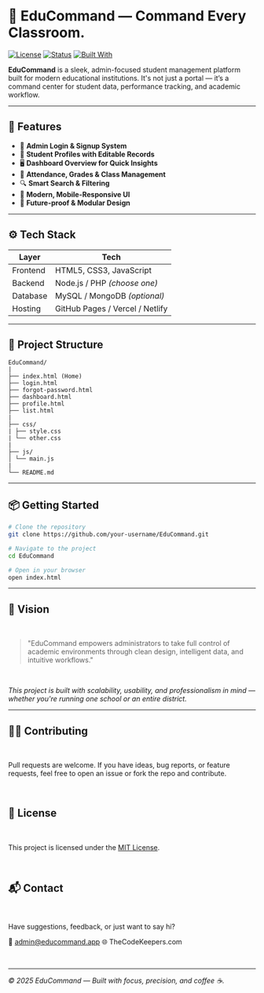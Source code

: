 # 🧠 EduCommand — Command Every Classroom.

[![License](https://img.shields.io/badge/license-MIT-green.svg)](LICENSE)
[![Status](https://img.shields.io/badge/status-in%20development-orange)]()
[![Built With](https://img.shields.io/badge/Built%20With-HTML%2FCSS%2FJS-blue)]()

**EduCommand** is a sleek, admin-focused student management platform built for modern educational institutions. It's not just a portal — it’s a command center for student data, performance tracking, and academic workflow.

---

## 🚀 Features

- 🔐 **Admin Login & Signup System**
- 👤 **Student Profiles with Editable Records**
- 🖥️ **Dashboard Overview for Quick Insights**
- 🧾 **Attendance, Grades & Class Management**
- 🔍 **Smart Search & Filtering**
- 🎯 **Modern, Mobile-Responsive UI**
- 💬 **Future-proof & Modular Design**

---

## ⚙️ Tech Stack

| Layer        | Tech                         |
|--------------|------------------------------|
| Frontend     | HTML5, CSS3, JavaScript       |
| Backend      | Node.js / PHP *(choose one)* |
| Database     | MySQL / MongoDB *(optional)* |
| Hosting      | GitHub Pages / Vercel / Netlify |

---

## 📁 Project Structure
```
EduCommand/
|
├── index.html (Home)
├── login.html
├── forgot-password.html
├── dashboard.html
├── profile.html
├── list.html
|
├── css/
| ├── style.css
| └── other.css
|
├── js/
│ └── main.js
|
└── README.md
```
---

## 📦 Getting Started

```bash
# Clone the repository
git clone https://github.com/your-username/EduCommand.git

# Navigate to the project
cd EduCommand

# Open in your browser
open index.html
```
---

## 🧭 Vision

<br>

> "EduCommand empowers administrators to take full control of academic environments through clean design, intelligent data, and intuitive workflows."

<br>

_This project is built with scalability, usability, and professionalism in mind — whether you're running one school or an entire district._

---


## 🧑‍💻 Contributing
<br>

Pull requests are welcome. If you have ideas, bug reports, or feature requests, feel free to open an issue or fork the repo and contribute.


<br>

## 📄 License
<br>

This project is licensed under the [MIT License](mit.edu.org).


<br>

## 📬 Contact
<br>

Have suggestions, feedback, or just want to say hi?

📧 admin@educommand.app
🌐 TheCodeKeepers.com

<br>

---

_© 2025 EduCommand — Built with focus, precision, and coffee ☕._
